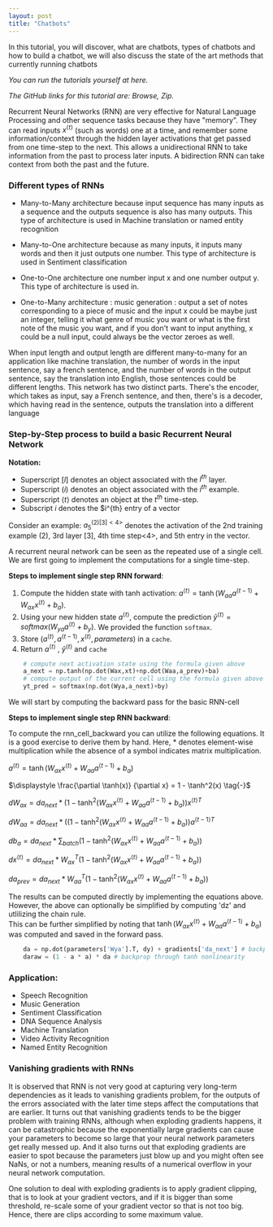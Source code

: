 ```yaml
---
layout: post
title: "Chatbots"
---
```


In this tutorial, you will discover, what are chatbots, types of chatbots and how to build a chatbot, we will also discuss the state of the art methods that currently running chatbots

*You can run the tutorials yourself at here.*

*The GitHub links for this tutorial are: Browse, Zip.*

Recurrent Neural Networks (RNN) are very effective for Natural Language Processing and other sequence tasks because they have "memory". They can read inputs $x^{\langle t \rangle}$ (such as words) one at a time, and remember some information/context through the hidden layer activations that get passed from one time-step to the next. This allows a unidirectional RNN to take information from the past to process later inputs. A bidirection RNN can take context from both the past and the future. 


### Different types of RNNs

* Many-to-Many architecture because input sequence has many inputs as a sequence and the outputs sequence is also has many outputs. This type of architecture is used in Machine translation or named entity recognition

* Many-to-One architecture because as many inputs, it inputs many words and then it just outputs one number. This type of architecture is used in Sentiment classification

* One-to-One architecture one number input x and one number output y. This type of architecture is used in. 

* One-to-Many architecture : music generation : output a set of notes corresponding to a piece of music and the input x could be maybe just an integer, telling it what genre of music you want or what is the first note of the music you want, and if you don't want to input anything, x could be a null input, could always be the vector zeroes as well.

When input length and output length are different many-to-many for an application like machine translation, the number of words in the input sentence, say a french sentence, and the number of words in the output sentence, say the translation into English, those sentences could be different lengths. This network has two distinct parts. There's the encoder, which takes as input, say a French sentence, and then, there's is a decoder, which having read in the sentence, outputs the translation into a different language


### Step-by-Step process to build a basic Recurrent Neural Network

**Notation:**
* Superscript $[l]$ denotes an object associated with the $l^{th}$ layer.
* Superscript $(i)$ denotes an object associated with the $i^{th}$ example.
* Superscript $\langle t \rangle$ denotes an object at the $t^{th}$ time-step.
* Subscript $i$ denotes the $i^{th} entry of a vector

Consider an example: $a^{(2)[3]<4>}_5$ denotes the activation of the 2nd training example (2), 3rd layer [3], 4th time step<4>, and 5th entry in the vector.

A recurrent neural network can be seen as the repeated use of a single cell. We are first going to implement the computations for a single time-step.

**Steps to implement single step RNN forward**:

1. Compute the hidden state with tanh activation: $a^{\langle t \rangle} = \tanh(W_{aa} a^{\langle t-1 \rangle} + W_{ax} x^{\langle t \rangle} + b_a)$.
2. Using your new hidden state $a^{\langle t \rangle}$, compute the prediction $\hat{y}^{\langle t \rangle} = softmax(W_{ya} a^{\langle t \rangle} + b_y)$. We provided the function `softmax`.
3. Store $(a^{\langle t \rangle}, a^{\langle t-1 \rangle}, x^{\langle t \rangle}, parameters)$ in a `cache`.
4. Return $a^{\langle t \rangle}$ , $\hat{y}^{\langle t \rangle}$ and `cache`

```python
    # compute next activation state using the formula given above
    a_next = np.tanh(np.dot(Wax,xt)+np.dot(Waa,a_prev)+ba)
    # compute output of the current cell using the formula given above
    yt_pred = softmax(np.dot(Wya,a_next)+by)
```

We will start by computing the backward pass for the basic RNN-cell

**Steps to implement single step RNN backward**:

To compute the rnn_cell_backward you can utilize the following equations. It is a good exercise to derive them by hand. Here, $*$ denotes element-wise multiplication while the absence of a symbol indicates matrix multiplication.

$a^{\langle t \rangle} = \tanh(W_{ax} x^{\langle t \rangle} + W_{aa} a^{\langle t-1 \rangle} + b_{a})\tag{-}$
 
$\displaystyle \frac{\partial \tanh(x)} {\partial x} = 1 - \tanh^2(x) \tag{-}$
 
$\displaystyle  {dW_{ax}} = da_{next} * ( 1-\tanh^2(W_{ax}x^{\langle t \rangle}+W_{aa} a^{\langle t-1 \rangle} + b_{a}) ) x^{\langle t \rangle T}\tag{1}$

$\displaystyle dW_{aa} = da_{next} * (( 1-\tanh^2(W_{ax}x^{\langle t \rangle}+W_{aa} a^{\langle t-1 \rangle} + b_{a}) )  a^{\langle t-1 \rangle T}\tag{2}$

$\displaystyle db_a = da_{next} * \sum_{batch}( 1-\tanh^2(W_{ax}x^{\langle t \rangle}+W_{aa} a^{\langle t-1 \rangle} + b_{a}) )\tag{3}$
 
$\displaystyle dx^{\langle t \rangle} = da_{next} * { W_{ax}}^T ( 1-\tanh^2(W_{ax}x^{\langle t \rangle}+W_{aa} a^{\langle t-1 \rangle} + b_{a}) )\tag{4}$
  
$\displaystyle da_{prev} = da_{next} * { W_{aa}}^T ( 1-\tanh^2(W_{ax}x^{\langle t \rangle}+W_{aa} a^{\langle t-1 \rangle} + b_{a}) )\tag{5}$


The results can be computed directly by implementing the equations above. However, the above can optionally be simplified by computing 'dz' and utlilizing the chain rule.  
This can be further simplified by noting that $\tanh(W_{ax}x^{\langle t \rangle}+W_{aa} a^{\langle t-1 \rangle} + b_{a})$ was computed and saved in the forward pass. 

```python
    da = np.dot(parameters['Wya'].T, dy) + gradients['da_next'] # backprop into h
    daraw = (1 - a * a) * da # backprop through tanh nonlinearity
```

### Application:
* Speech Recognition
* Music Generation
* Sentiment Classification
* DNA Sequence Analysis
* Machine Translation
* Video Activity Recognition
* Named Entity Recognition


### Vanishing gradients with RNNs
It is observed that RNN is not very good at capturing very long-term dependencies as it leads to vanishing gradients problem, for the outputs of the errors associated with the later time steps affect the computations that are earlier. It turns out that vanishing gradients tends to be the bigger problem with training RNNs, although when exploding gradients happens, it can be catastrophic because the exponentially large gradients can cause your parameters to become so large that your neural network parameters get really messed up. And it also turns out that exploding gradients are easier to spot because the parameters just blow up and you might often see NaNs, or not a numbers, meaning results of a numerical overflow in your neural network computation.

One solution to deal with exploding gradients is to apply gradient clipping, that is to look at your gradient vectors, and if it is bigger than some threshold, re-scale some of your gradient vector so that is not too big. Hence, there are clips according to some maximum value.
